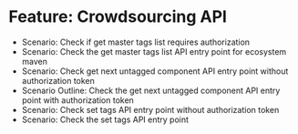 # Feature: Crowdsourcing API
- Scenario: Check if get master tags list requires authorization
- Scenario: Check the get master tags list API entry point for ecosystem maven
- Scenario: Check get next untagged component API entry point without authorization token
- Scenario Outline: Check the get next untagged component API entry point with authorization token
- Scenario: Check set tags API entry point without authorization token
- Scenario: Check the set tags API entry point

